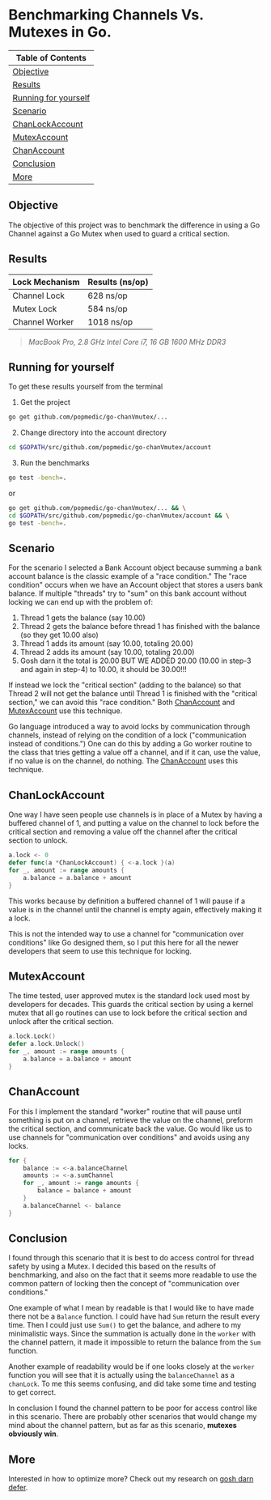 # Benchmarking Channels Vs. Mutexes in Go.
| Table of Contents |
| --- |
| [Objective](#objective) |
| [Results](#results) |
| [Running for yourself](#running-for-yourself) |
| [Scenario](#scenario) |
| [ChanLockAccount](#chanlockaccount) |
| [MutexAccount](#mutexaccount) |
| [ChanAccount](#chanaccount) |
| [Conclusion](#conclusion) |
| [More](#more) |

## Objective

The objective of this project was to benchmark the difference in using a Go Channel against a Go Mutex when used to guard a critical section.

## Results

| Lock Mechanism | Results (ns/op) |
| --- | --- |
| Channel Lock | 628 ns/op |
| Mutex Lock | 584 ns/op |
| Channel Worker | 1018 ns/op |

> _MacBook Pro, 2.8 GHz Intel Core i7, 16 GB 1600 MHz DDR3_

## Running for yourself

To get these results yourself from the terminal 

1. Get the project 

``` bash
go get github.com/popmedic/go-chanVmutex/...
```

2. Change directory into the account directory 

``` bash
cd $GOPATH/src/github.com/popmedic/go-chanVmutex/account
```

3. Run the benchmarks 

``` bash
go test -bench=.
```

or

``` bash
go get github.com/popmedic/go-chanVmutex/... && \
cd $GOPATH/src/github.com/popmedic/go-chanVmutex/account && \
go test -bench=.
```

## Scenario

For the scenario I selected a Bank Account object because summing a bank account balance is the classic example of a "race condition."  The "race condition" occurs when we have an Account object that stores a users bank balance.  If multiple "threads" try to "sum" on this bank account without locking we can end up with the problem of:

1. Thread 1 gets the balance (say 10.00)
2. Thread 2 gets the balance before thread 1 has finished with the balance (so they get 10.00 also)
3. Thread 1 adds its amount (say 10.00, totaling 20.00)
4. Thread 2 adds its amount (say 10.00, totaling 20.00)
5. Gosh darn it the total is 20.00 BUT WE ADDED 20.00 (10.00 in step-3 and again in step-4) to 10.00, it should be 30.00!!!

If instead we lock the "critical section" (adding to the balance) so that Thread 2 will not get the balance until Thread 1 is finished with the "critical section," we can avoid this "race condition."  Both [ChanAccount](#chanlockaccount) and [MutexAccount](#mutexaccount) use this technique.

Go language introduced a way to avoid locks by communication through channels, instead of relying on the condition of a lock ("communication instead of conditions.")  One can do this by adding a Go worker routine to the class that tries getting a value off a channel, and if it can, use the value, if no value is on the channel, do nothing. The [ChanAccount](#chanaccount) uses this technique.

## ChanLockAccount

One way I have seen people use channels is in place of a Mutex by having a buffered channel of 1, and putting a value on the channel to lock before the critical section and removing a value off the channel after the critical section to unlock.  

``` Go
a.lock <- 0
defer func(a *ChanLockAccount) { <-a.lock }(a)
for _, amount := range amounts {
    a.balance = a.balance + amount
}
```

This works because by definition a buffered channel of 1 will pause if a value is in the channel until the channel is empty again, effectively making it a lock.

This is not the intended way to use a channel for "communication over conditions" like Go designed them, so I put this here for all the newer developers that seem to use this technique for locking.

## MutexAccount

The time tested, user approved mutex is the standard lock used most by developers for decades.  This guards the critical section by using a kernel mutex that all go routines can use to lock before the critical section and unlock after the critical section.

``` Go
a.lock.Lock()
defer a.lock.Unlock()
for _, amount := range amounts {
    a.balance = a.balance + amount
}
```

## ChanAccount

For this I implement the standard "worker" routine that will pause until something is put on a channel, retrieve the value on the channel, preform the critical section, and communicate back the value.  Go would like us to use channels for "communication over conditions" and avoids using any locks.

``` Go
for {
    balance := <-a.balanceChannel
    amounts := <-a.sumChannel
    for _, amount := range amounts {
        balance = balance + amount
    }
    a.balanceChannel <- balance
}
```

## Conclusion

I found through this scenario that it is best to do access control for thread safety by using a Mutex.  I decided this based on the results of benchmarking, and also on the fact that it seems more readable to use the common pattern of locking then the concept of "communication over conditions."  

One example of what I mean by readable is that I would like to have made there not be a `Balance` function.  I could have had `Sum` return the result every time. Then I could just use `Sum()` to get the balance, and adhere to my minimalistic ways.  Since the summation is actually done in the `worker` with the channel pattern, it made it impossible to return the balance from the `Sum` function.

Another example of readability would be if one looks closely at the `worker` function you will see that it is actually using the `balanceChannel` as a `chanLock`. To me this seems confusing, and did take some time and testing to get correct.  

In conclusion I found the channel pattern to be poor for access control like in this scenario.  There are probably other scenarios that would change my mind about the channel pattern, but as far as this scenario, **mutexes obviously win**.

## More

Interested in how to optimize more?  Check out my research on [gosh darn defer](https://github.com/popmedic/go-darndefer).
